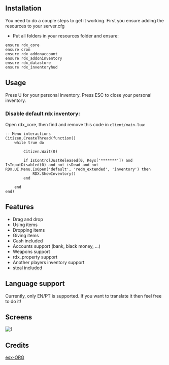 ## Installation
You need to do a couple steps to get it working.
First you ensure adding the resources to your server.cfg

- Put all folders in your resources folder and ensure:
```
ensure rdx_core
ensure cron
ensure rdx_addonaccount
ensure rdx_addoninventory
ensure rdx_datastore
ensure rdx_inventoryhud
```

## Usage
Press U for your personal inventory.
Press ESC to close your personal inventory.

### Disable default rdx inventory:

Open rdx_core, then find and remove this code in `client/main.lua`:
```
-- Menu interactions
Citizen.CreateThread(function()
	while true do

		Citizen.Wait(0)

		if IsControlJustReleased(0, Keys['*******']) and IsInputDisabled(0) and not isDead and not RDX.UI.Menu.IsOpen('default', 'redm_extended', 'inventory') then
			RDX.ShowInventory()
		end

	end
end)
```


## Features
- Drag and drop
- Using items
- Dropping items
- Giving items
- Cash included
- Accounts support (bank, black money, ...)
- Weapons support
- rdx_property support
- Another players inventory support
- steal included

## Language support
Currently, only EN/PT is supported. If you want to translate it then feel free to do it!

## Screens
![1](https://media.discordapp.net/attachments/686807996420063232/1023376640874651678/unknown.png?width=960&height=375)

## Credits
[esx-ORG](https://github.com/esx-framework)
